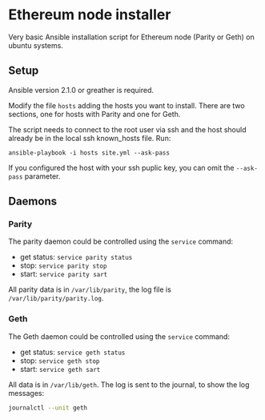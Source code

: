 # Ethereum node installer
Very basic Ansible installation script for Ethereum node (Parity or Geth) on ubuntu systems.

## Setup

Ansible version 2.1.0 or greather is required.

Modify the file `hosts` adding the hosts you want to install. There are two sections, 
one for hosts with Parity and one for Geth.

The script needs to connect to the root user via ssh and the host should already be in
the local ssh known_hosts file. Run:

```
ansible-playbook -i hosts site.yml --ask-pass
```

If you configured the host with your ssh puplic key, you can omit the `--ask-pass` parameter.

## Daemons 

### Parity
The parity daemon could be controlled using the `service` command:
- get status: `service parity status`
- stop: `service parity stop`
- start: `service parity sart`

All parity data is in `/var/lib/parity`, the log file is `/var/lib/parity/parity.log`.

### Geth
The Geth daemon could be controlled using the `service` command:
- get status: `service geth status`
- stop: `service geth stop`
- start: `service geth sart`

All data is in `/var/lib/geth`. The log is sent to the journal, to show the log messages:

```bash
journalctl --unit geth
```

